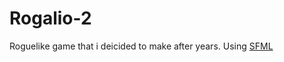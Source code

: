# Rogalio-2

Roguelike game that i deicided to make after years. Using [SFML](https://www.sfml-dev.org/)
